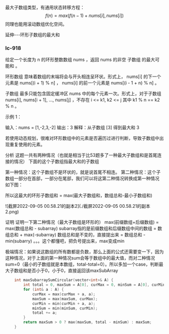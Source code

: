 最大子数组类型，有通用状态转移方程：
$$
f(n)=max(f(n-1)+nums[i],nums[i])
$$
同理也能用滚动数组优化空间。

延伸---环形子数组的最大和

### lc-918

给定一个长度为 n 的环形整数数组 nums ，返回 nums 的非空 子数组 的最大可能和 。

环形数组 意味着数组的末端将会与开头相连呈环状。形式上， nums[i] 的下一个元素是 nums[(i + 1) % n] ， nums[i] 的前一个元素是 nums[(i - 1 + n) % n] 。

子数组 最多只能包含固定缓冲区 nums 中的每个元素一次。形式上，对于子数组 nums[i], nums[i + 1], ..., nums[j] ，不存在 i <= k1, k2 <= j 其中 k1 % n == k2 % n 。

 

示例 1：

输入：nums = [1,-2,3,-2]
输出：3
解释：从子数组 [3] 得到最大和 3



若使用动态规划，很难对环形数组中的元素是否遍历过进行判断，导致子数组中出现重复使用的元素。

分析
这题一共有两种情况（也就是相当于比53题多了一种最大子数组和是首尾连接的情况）
下面的这个子数组指最大和的子数组

第一种情况：这个子数组不是环状的，就是说首尾不相连。
第二种情况：这个子数组一部分在首部，一部分在尾部，我们可以将这第二种情况转换成第一种情况
如下图：


所以这最大的环形子数组和 = max(最大子数组和，数组总和-最小子数组和)

![截屏2022-09-05 00.58.21的副本2](./截屏2022-09-05 00.58.21的副本2.png)

证明
证明一下第二种情况（最大子数组是环形的）
max(前缀数组+后缀数组)
= max(数组总和 - subarray) subarray指的是前缀数组和后缀数组中间的数组
= 数组总和 + max(-subarray) 数组总和是不变的，直接提出来
= 数组总和 - min(subarry) 。。。这个都懂吧，把负号提出来，max变成min

极端情况：如果说这数组的所有数都是负数，那么上面的公式还需要变一下，因为这种情况，对于上面的第一种情况sum会等于数组中的最大值，而对二种情况sum=0（最小的子数组就是本数组，total-total=0）。所以多加一个case，判断最大子数组和是否小于0，小于0，直接返回该maxSubArray

```c++
    int maxSubarraySumCircular(vector<int>& A) {
        int total = 0, maxSum = A[0], curMax = 0, minSum = A[0], curMin = 0;
        for (int& a : A) {
            curMax = max(curMax + a, a);
            maxSum = max(maxSum, curMax);
            curMin = min(curMin + a, a);
            minSum = min(minSum, curMin);
            total += a;
        }
        return maxSum > 0 ? max(maxSum, total - minSum) : maxSum;
    }

```

